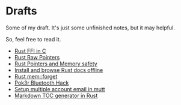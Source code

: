 # Drafts

Some of my draft. It's just some unfinished notes, but it may helpful.

So, feel free to read it.

- [Rust FFI in C](./rust-ffi-c.html)
- [Rust Raw Pointers](./rust-raw-pointers.html)
- [Rust Pointers and Memory safety](./rust-pointers.html)
- [Install and browse Rust docs offline](./rust-doc.html)
- [Rust mem::forget](./rust-mem-forget.html)
- [Pok3r Bluetooth Hack](./pok3r-bluetooth-hack.html)
- [Setup multiple account email in mutt](./mutt-setup.html)
- [Markdown TOC generator in Rust](./rust-markdown-toc.html)
